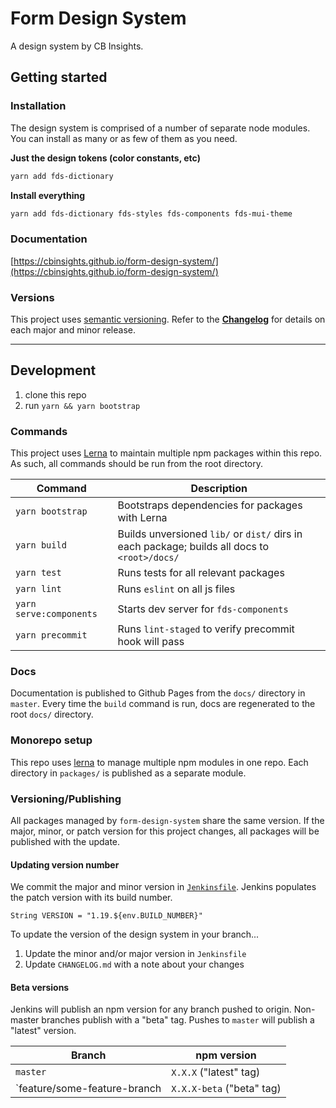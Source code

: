 # Form Design System

A design system by CB Insights.

## Getting started

### Installation
The design system is comprised of a number of separate node modules. You can install as many
or as few of them as you need.

**Just the design tokens (color constants, etc)**
```bash
yarn add fds-dictionary
```

**Install everything**
```bash
yarn add fds-dictionary fds-styles fds-components fds-mui-theme
```

### Documentation
[https://cbinsights.github.io/form-design-system/](https://cbinsights.github.io/form-design-system/)

### Versions
This project uses [semantic versioning](https://semver.org/spec/v2.0.0.html).
Refer to the [**Changelog**](https://github.com/cbinsights/form-design-system/blob/master/CHANGELOG.md)
for details on each major and minor release.

------

## Development

1. clone this repo
2. run `yarn && yarn bootstrap`


### Commands
This project uses [Lerna](https://github.com/lerna/lerna) to maintain
multiple npm packages within this repo. As such, all commands should be
run from the root directory.

Command          | Description
---------------- | ------------------------------------------------------
`yarn bootstrap` | Bootstraps dependencies for packages with Lerna
`yarn build`     | Builds unversioned `lib/` or `dist/` dirs in each package; builds all docs to `<root>/docs/`
`yarn test`      | Runs tests for all relevant packages
`yarn lint`      | Runs `eslint` on all js files
`yarn serve:components` | Starts dev server for `fds-components`
`yarn precommit` | Runs `lint-staged` to verify precommit hook will pass

### Docs
Documentation is published to Github Pages from the `docs/` directory in `master`.
Every time the `build` command is run, docs are regenerated to the root `docs/` directory.

### Monorepo setup
This repo uses [lerna](https://lernajs.io/) to manage multiple npm modules in one repo. Each directory in
`packages/` is published as a separate module.

### Versioning/Publishing
All packages managed by `form-design-system` share the same version. If the major, minor, or patch version
for this project changes, all packages will be published with the update.

#### Updating version number
We commit the major and minor version in [`Jenkinsfile`](https://github.com/cbinsights/form-design-system/blob/master/Jenkinsfile#L10).
Jenkins populates the patch version with its build number.

```
String VERSION = "1.19.${env.BUILD_NUMBER}"
```

To update the version of the design system in your branch...

1. Update the minor and/or major version in `Jenkinsfile`
2. Update `CHANGELOG.md` with a note about your changes

#### Beta versions
Jenkins will publish an npm version for any branch pushed to origin.
Non-master branches publish with a "beta" tag. Pushes to `master` will
publish a "latest" version.

Branch   | npm version
-------- | -------------------------------------
`master` | `X.X.X` ("latest" tag)
`feature/some-feature-branch | `X.X.X-beta` ("beta" tag)
